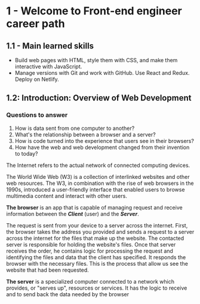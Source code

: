 # 1 - Welcome to Front-end engineer career path

## 1.1 - Main learned skills

- Build web pages with HTML, style them with CSS, and make them interactive with JavaScript.
- Manage versions with Git and work with GitHub.
Use React and Redux.
Deploy on Netlify.

## 1.2: Introduction: Overview of Web Development

### Questions to answer

1. How is data sent from one computer to another?
2. What's the relationship between a browser and a server?
3. How is code turned into the experience that users see in their browsers?
4. How have the web and web development changed from their invention to today?

The Internet refers to the actual network of connected computing devices.

The World Wide Web (W3) is a collection of interlinked websites and other web resources. The W3, in combination with the rise of web browsers in the 1990s, introduced a user-friendly interface that enabled users to browse multimedia content and interact with other users.

**The browser** is an app that is capable of managing request and receive information between the **_Client_** (user) and the **_Server_**.

The request is sent from your device to a server across the internet. First, the browser takes the address you provided and sends a request to a server across the internet for the files that make up the website. The contacted server is responsible for holding the website's files. Once that server receives the order, he contains logic for processing the request and identifying the files and data that the client has specified. It responds the browser with the necessary files. This is the process that allow us see the website that had been requested.

**The server** is a specialized computer connected to a network which provides, or "serves up", resources or services. It has the logic to receive and to send back the data needed by the browser
<!--stackedit_data:
eyJoaXN0b3J5IjpbNTUzNDUwNjYzLDE3MjI2MTU2MDYsMzcyMT
UyNDIzLC00MjM5MTk4NTEsLTE0NDQ3MzI1NzQsMTAzMjMyNjU4
OV19
-->